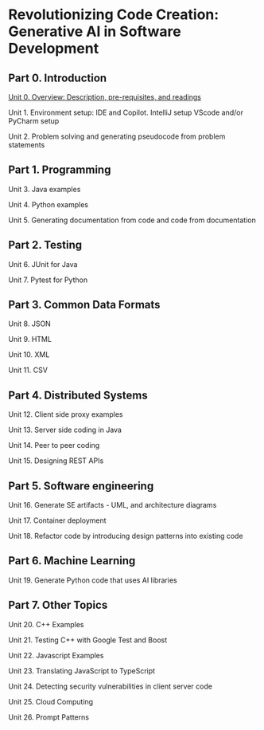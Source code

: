 # Revolutionizing Code Creation: Generative AI in Software Development


## Part 0. Introduction

[Unit 0. Overview: Description, pre-requisites, and readings](./Unit00-Overview)

Unit 1. Environment setup: IDE and Copilot. IntelliJ setup VScode and/or PyCharm setup

Unit 2. Problem solving and generating pseudocode from problem statements

## Part 1. Programming

Unit 3. Java examples

Unit 4. Python examples

Unit 5. Generating documentation from code and code from documentation

## Part 2. Testing

Unit 6. JUnit for Java

Unit 7. Pytest for Python

## Part 3. Common Data Formats

Unit 8. JSON

Unit 9. HTML

Unit 10. XML

Unit 11. CSV

## Part 4. Distributed Systems

Unit 12. Client side proxy examples

Unit 13. Server side coding in Java

Unit 14. Peer to peer coding

Unit 15. Designing REST APIs


## Part 5. Software engineering

Unit 16. Generate SE artifacts - UML, and architecture diagrams

Unit 17. Container deployment

Unit 18. Refactor code by introducing design patterns into existing code

## Part 6. Machine Learning

Unit 19. Generate Python code that uses AI libraries

## Part 7. Other Topics

Unit 20. C++ Examples

Unit 21. Testing C++ with Google Test and Boost

Unit 22. Javascript Examples

Unit 23. Translating JavaScript to TypeScript

Unit 24. Detecting security vulnerabilities in client server code

Unit 25. Cloud Computing

Unit 26. Prompt Patterns
